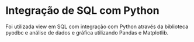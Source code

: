 # Integração de SQL com Python

Foi utilizada view em  SQL com integração com Python através da biblioteca pyodbc e análise de dados e gráfica utilizando Pandas e Matplotlib.
